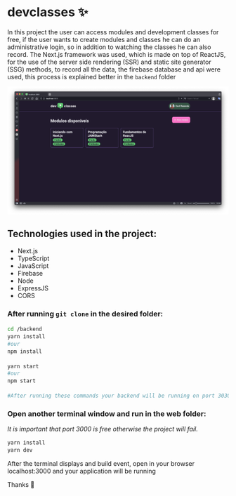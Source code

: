 # devclasses ✨
In this project the user can access modules and development classes for free, if the user wants to create modules and classes he can do an administrative login, so in addition to watching the classes he can also record.
The Next.js framework was used, which is made on top of ReactJS, for the use of the server side rendering (SSR) and static site generator (SSG) methods, to record all the data, the firebase database and api were used, this process is explained better in the `backend` folder

<p align="center">
  <img alt="Preview" src="https://raw.githubusercontent.com/DAVI-REZENDE/devclasses/master/assets/preview-home.png" />
</p>

## Technologies used in the project:

- Next.js
- TypeScript
- JavaScript
- Firebase
- Node
- ExpressJS
- CORS

### After running `git clone` in the desired folder:

```bash
cd /backend
yarn install
#our
npm install

yarn start
#our
npm start

#After running these commands your backend will be running on port 3030

```

### Open another terminal window and run in the web folder:
_It is important that port 3000 is free otherwise the project will fail._

```bash
yarn install
yarn dev
```

After the terminal displays and build event, open in your browser localhost:3000 and your application will be running

Thanks 👋